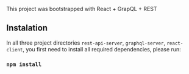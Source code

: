 This project was bootstrapped with React + GrapQL + REST

## Instalation

In all three project directories `rest-api-server`, `graphql-server`, `react-client`, you first need to install all required dependencies, please run:

### `npm install`